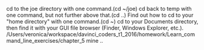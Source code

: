 cd to the joe directory with one command.(cd ~/joe)
cd back to temp with one command, but not further above that.(cd ..)
Find out how to cd to your "home directory" with one command.(cd ~)
cd to your Documents directory, then find it with your GUI file browser (Finder, Windows Explorer, etc.).
/Users/veronica/workspace/davinci_coders_t1_2016/homework/Learn_command_line_exercises/chapter_5
mine ..
